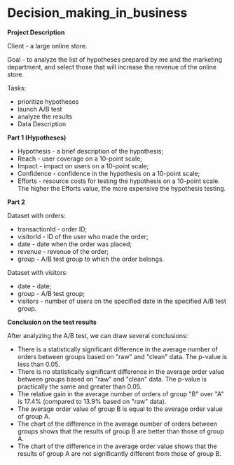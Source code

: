 # Decision_making_in_business
**Project Description**

Client - a large online store.

Goal - to analyze the list of hypotheses prepared by me and the marketing department, and select those that will increase the revenue of the online store.

Tasks:
- prioritize hypotheses
- launch A/B test
- analyze the results
- Data Description

**Part 1 (Hypotheses)**

- Hypothesis - a brief description of the hypothesis;
- Reach - user coverage on a 10-point scale;
- Impact - impact on users on a 10-point scale;
- Confidence - confidence in the hypothesis on a 10-point scale;
- Efforts - resource costs for testing the hypothesis on a 10-point scale. The higher the Efforts value, the more expensive the hypothesis testing.

**Part 2**

Dataset with orders:
- transactionId - order ID;
- visitorId - ID of the user who made the order;
- date - date when the order was placed;
- revenue - revenue of the order;
- group - A/B test group to which the order belongs.

Dataset with visitors:
- date - date;
- group - A/B test group;
- visitors - number of users on the specified date in the specified A/B test group.

**Conclusion on the test results**

After analyzing the A/B test, we can draw several conclusions:
- There is a statistically significant difference in the average number of orders between groups based on "raw" and "clean" data. The p-value is less than 0.05.
- There is no statistically significant difference in the average order value between groups based on "raw" and "clean" data. The p-value is practically the same and greater than 0.05.
- The relative gain in the average number of orders of group "B" over "A" is 17.4% (compared to 13.9% based on "raw" data).
- The average order value of group B is equal to the average order value of group A.
- The chart of the difference in the average number of orders between groups shows that the results of group B are better than those of group A.
- The chart of the difference in the average order value shows that the results of group A are not significantly different from those of group B.
